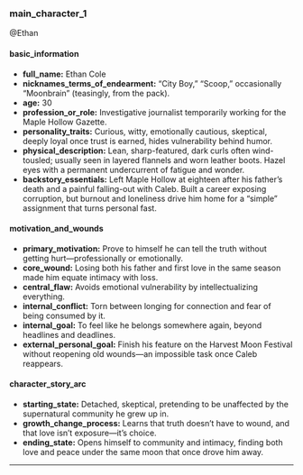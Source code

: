 ### main_character_1
@Ethan 

#### basic_information
* **full_name:** Ethan Cole  
* **nicknames_terms_of_endearment:** “City Boy,” “Scoop,” occasionally “Moonbrain” (teasingly, from the pack).  
* **age:** 30  
* **profession_or_role:** Investigative journalist temporarily working for the Maple Hollow Gazette.  
* **personality_traits:** Curious, witty, emotionally cautious, skeptical, deeply loyal once trust is earned, hides vulnerability behind humor.  
* **physical_description:** Lean, sharp-featured, dark curls often wind-tousled; usually seen in layered flannels and worn leather boots. Hazel eyes with a permanent undercurrent of fatigue and wonder.  
* **backstory_essentials:** Left Maple Hollow at eighteen after his father’s death and a painful falling-out with Caleb. Built a career exposing corruption, but burnout and loneliness drive him home for a “simple” assignment that turns personal fast.

#### motivation_and_wounds
* **primary_motivation:** Prove to himself he can tell the truth without getting hurt—professionally or emotionally.  
* **core_wound:** Losing both his father and first love in the same season made him equate intimacy with loss.  
* **central_flaw:** Avoids emotional vulnerability by intellectualizing everything.  
* **internal_conflict:** Torn between longing for connection and fear of being consumed by it.  
* **internal_goal:** To feel like he belongs somewhere again, beyond headlines and deadlines.  
* **external_personal_goal:** Finish his feature on the Harvest Moon Festival without reopening old wounds—an impossible task once Caleb reappears.

#### character_story_arc
* **starting_state:** Detached, skeptical, pretending to be unaffected by the supernatural community he grew up in.  
* **growth_change_process:** Learns that truth doesn’t have to wound, and that love isn’t exposure—it’s choice.  
* **ending_state:** Opens himself to community and intimacy, finding both love and peace under the same moon that once drove him away.

---

